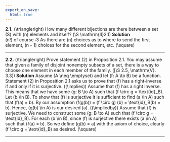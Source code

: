 ```yaml
---
export_on_save:
  html: true
---
```

<style>
.katex-display { overflow: auto hidden }
</style>
**2.1.** \(\triangleright\) How many different bijections are there between a set \(S\) with \(n\) elements and itself? \(\S \mathrm{II}2.1\) 
**Solution**  
\(n!\) of course :3 As there are \(n\) choices as to where to send the first element, \(n - 1\) choices for the second element, etc. \(\square\)
****
**2.2.** \(\triangleright\) Prove statement (2) in Proposition 2.1. You may assume that given a family of disjoint nonempty subsets of a set, there is a way to choose one element in each member of the family. \([\S 2.5, \mathrm{V}. 3.3]\)
**Solution**
Assume \(A \neq \emptyset\) and let \(f: A \to B\) be a function. Statement (2) in Proposition 2.1 asks us to prove that \(f\) has a right-inverse if and only if it is surjective.
\((\implies)\) Assume that \(f\) has a right inverse. This means that we have some \(g: B \to A\) such that \(f \circ g = \text{id}_B\). Let \(b \in B\). To show that \(f\) is surjective it is sufficient to find \(a \in A\) such that \(f(a) = b\). By our assumption \(f(g(b)) = (f \circ g) (b) = \text{id}_B(b) = b\). Hence, \(g(b) \in A\) is our desired \(a\).
\((\impliedby)\) Assume that \(f\) is surjective. We need to construct some \(g: B \to A\) such that \(f \circ g = \text{id}_B\). For each \(b \in B\), since \(f\) is surjective there exists \(a \in A\) such that \(f(a) = b\). So we define \(g(b) = a\) with the axiom of choice, clearly \(f \circ g = \text{id}_B\) as desired. \(\square\)
****